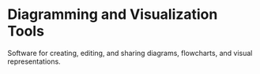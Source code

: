 # Diagramming and Visualization Tools

Software for creating, editing, and sharing diagrams, flowcharts, and visual representations.
